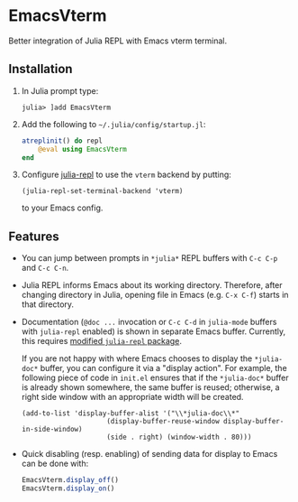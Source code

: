# EmacsVterm

Better integration of Julia REPL with Emacs vterm terminal.

## Installation

1. In Julia prompt type:
   ```
   julia> ]add EmacsVterm
   ```

2. Add the following to `~/.julia/config/startup.jl`:

   ```julia
   atreplinit() do repl
       @eval using EmacsVterm
   end
   ```

3. Configure [julia-repl](https://github.com/tpapp/julia-repl) to use
   the `vterm` backend by putting:

   ```elisp
   (julia-repl-set-terminal-backend 'vterm)
   ```
   to your Emacs config.

## Features

- You can jump between prompts in `*julia*` REPL buffers with `C-c
  C-p` and `C-c C-n`.

- Julia REPL informs Emacs about its working directory. Therefore,
  after changing directory in Julia, opening file in Emacs (e.g. `C-x
  C-f`) starts in that directory.

- Documentation (`@doc ...` invocation or `C-c C-d` in `julia-mode`
  buffers with `julia-repl` enabled) is shown in separate Emacs
  buffer. Currently, this requires [modified `julia-repl` package](https://github.com/tpapp/julia-repl/pull/112/files).

  If you are not happy with where Emacs chooses to display the
  `*julia-doc*` buffer, you can configure it via a "display action".
  For example, the following piece of code in `init.el` ensures that
  if the `*julia-doc*` buffer is already shown somewhere, the same
  buffer is reused; otherwise, a right side window with an appropriate
  width will be created.

  ```elisp
  (add-to-list 'display-buffer-alist '("\\*julia-doc\\*"
				       (display-buffer-reuse-window display-buffer-in-side-window)
				       (side . right) (window-width . 80)))
  ```
- Quick disabling (resp. enabling) of sending data for display to
  Emacs can be done with:

  ```julia
  EmacsVterm.display_off()
  EmacsVterm.display_on()
  ```
